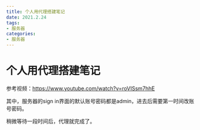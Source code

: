 ```yaml
---
title: 个人用代理搭建笔记
date: 2021.2.24
tags: 
- 服务器
categories:
- 服务器
---
```




# 个人用代理搭建笔记

参考视频：https://www.youtube.com/watch?v=roVISsm7hhE

其中，服务器的sign in界面的默认账号密码都是admin，进去后需要第一时间改账号密码。

稍微等待一段时间后，代理就完成了。

